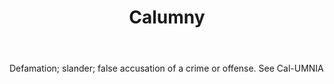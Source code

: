 ---
title: Calumny
letter: C
permalink: "/definitions/bld-calumny.html"
body: Defamation; slander; false accusation of a crime or offense. See Cal-UMNIA
published_at: '2018-07-07'
source: Black's Law Dictionary 2nd Ed (1910)
layout: post
---